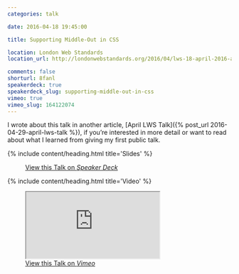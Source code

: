 ```yaml
---
categories: talk

date: 2016-04-18 19:45:00

title: Supporting Middle-Out in CSS

location: London Web Standards
location_url: http://londonwebstandards.org/2016/04/lws-18-april-2016-animation-chats-lwsaniquery/

comments: false
shorturl: 8fanl
speakerdeck: true
speakerdeck_slug: supporting-middle-out-in-css
vimeo: true
vimeo_slug: 164122074
---
```



I wrote about this talk in another article, [April LWS Talk]({% post_url 2016-04-29-april-lws-talk %}), if you’re interested in more detail or want to read about what I learned from giving my first public talk.


{% include content/heading.html title='Slides' %}

<figure>
    <div class="media  media--speakerdeck">
        <div class="speakerdeck-embed" data-id="b933d8a3500240b8b7d2b879f075329b"></div>
    </div>
    <figcaption>
        <a class="u-syndication" rel="syndication" href="{{ page.speakerdeck_slug | prepend: '/' | prepend: site.urls.speakerdeck }}" title="Supporting Middle-Out in CSS on Speaker Deck">View this Talk on <em>Speaker Deck</em></a>
    </figcaption>
</figure>


{% include content/heading.html title='Video' %}

<figure>
    <div class="media  media--vimeo">
        <iframe src="https://player.vimeo.com/video/{{ page.vimeo_slug }}" allowfullscreen></iframe>
    </div>
    <figcaption>
        <a class="u-syndication" rel="syndication" href="https://vimeo.com/{{ page.vimeo_slug}}" title="Supporting Middle-Out in CSS on Vimeo">View this Talk on <em>Vimeo</em></a>
    </figcaption>
</figure>
